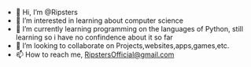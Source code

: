 - 👋 Hi, I’m @Ripsters
- 👀 I’m interested in learning about computer science
- 🌱 I’m currently learning programming on the languages of Python, still learning so i have no confindence about it so far
- 💞️ I’m looking to collaborate on Projects,websites,apps,games,etc.
- 📫 How to reach me, RipstersOfficial@gmail.com

<!---
Ripsters/Ripsters is a ✨ special ✨ repository because its `README.md` (this file) appears on your GitHub profile.
You can click the Preview link to take a look at your changes.
--->
